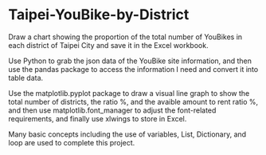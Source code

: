 # Taipei-YouBike-by-District
Draw a chart showing the proportion of the total number of YouBikes in each district of Taipei City and save it in the Excel workbook.    

Use Python to grab the json data of the YouBike site information, and then use the pandas package to access the information I need and convert it into table data.   
  
Use the matplotlib.pyplot package to draw a visual line graph to show the total number of districts, the ratio %, and the avaible amount to rent ratio %, and then use matplotlib.font_manager to adjust the font-related requirements, and finally use xlwings to store in Excel.   
  
Many basic concepts including the use of variables, List, Dictionary, and loop are used to complete this project.
